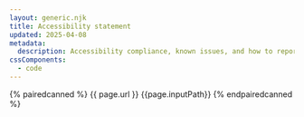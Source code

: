 ```yaml
---
layout: generic.njk
title: Accessibility statement
updated: 2025-04-08
metadata:
  description: Accessibility compliance, known issues, and how to report issues.
cssComponents:
  - code
---
```


{% pairedcanned %}
{{ page.url }} {{page.inputPath}}
{% endpairedcanned %}